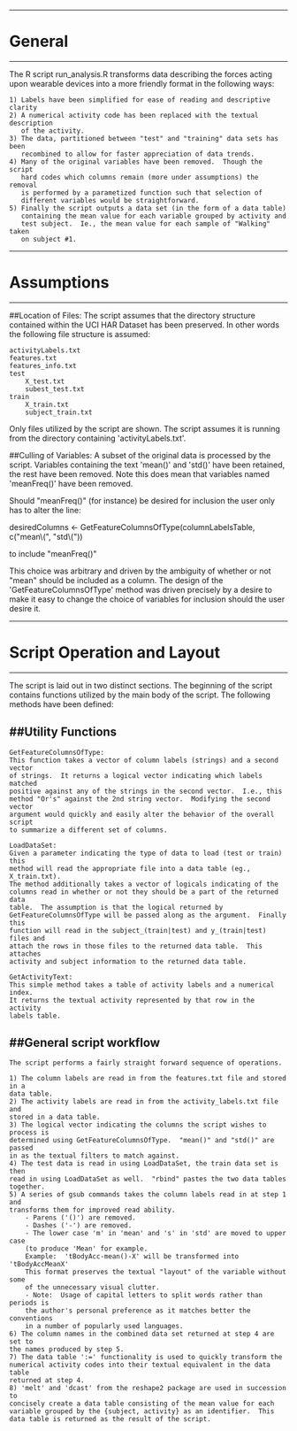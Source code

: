 -------------------------------------------------------------------------------
# General
-------------------------------------------------------------------------------
The R script run_analysis.R transforms data describing the forces acting upon
wearable devices into a more friendly format in the following ways:

	1) Labels have been simplified for ease of reading and descriptive clarity
	2) A numerical activity code has been replaced with the textual description
	   of the activity.
	3) The data, partitioned between "test" and "training" data sets has been
	   recombined to allow for faster appreciation of data trends.
	4) Many of the original variables have been removed.  Though the script
	   hard codes which columns remain (more under assumptions) the removal
       is performed by a parametized function such that selection of
       different variables would be straightforward.
    5) Finally the script outputs a data set (in the form of a data table)
	   containing the mean value for each variable grouped by activity and
	   test subject.  Ie., the mean value for each sample of "Walking" taken
	   on subject #1.
	  
-------------------------------------------------------------------------------
# Assumptions
-------------------------------------------------------------------------------
##Location of Files:
The script assumes that the directory structure contained within the
UCI HAR Dataset has been preserved.  In other words the following file
structure is assumed:

	activityLabels.txt
	features.txt
	features_info.txt
	test
		X_test.txt
		subest_test.txt
	train
		X_train.txt
		subject_train.txt
	
Only files utilized by the script are shown.  The script assumes it is
running from the directory containing 'activityLabels.txt'.

##Culling of Variables:
A subset of the original data is processed by the script.  Variables containing
the text 'mean()' and 'std()' have been retained, the rest have been removed.
Note this does mean that variables named 'meanFreq()' have been removed.

Should "meanFreq()" (for instance) be desired for inclusion the user only has to 
alter the line:

desiredColumns <- GetFeatureColumnsOfType(columnLabelsTable, c("mean\\(", "std\\("))

to include "meanFreq()"

This choice was arbitrary and driven by the ambiguity of whether or not "mean"
should be included as a column.  The design of the 'GetFeatureColumnsOfType'
method was driven precisely by a desire to make it easy to change the choice
of variables for inclusion should the user desire it.

-------------------------------------------------------------------------------
# Script Operation and Layout
-------------------------------------------------------------------------------
The script is laid out in two distinct sections.  The beginning of the script
contains functions utilized by the main body of the script.  The following
methods have been defined:

##Utility Functions
---------------------------------------------------------------------------
	GetFeatureColumnsOfType: 
	This function takes a vector of column labels (strings) and a second vector
	of strings.  It returns a logical vector indicating which labels matched
	positive against any of the strings in the second vector.  I.e., this 
	method "Or's" against the 2nd string vector.  Modifying the second vector
	argument would quickly and easily alter the	behavior of the overall script
	to summarize a different set of columns.
	
	LoadDataSet:
	Given a parameter indicating the type of data to load (test or train) this
	method will read the appropriate file into a data table (eg., X_train.txt).
	The method additionally takes a vector of logicals indicating of the
	columns read in whether or not they should be a part of the returned data
	table.  The assumption is that the logical returned by 
	GetFeatureColumnsOfType will be passed along as the argument.  Finally this
	function will read in the subject_(train|test) and y_(train|test) files and
	attach the rows in those files to the returned data table.  This attaches
	activity and subject information to the returned data table.
	
	GetActivityText:
	This simple method takes a table of activity labels and a numerical index.
	It returns the textual activity represented by that row in the activity
	labels table.
	
##General script workflow
---------------------------------------------------------------------------
	The script performs a fairly straight forward sequence of operations.
	
	1) The column labels are read in from the features.txt file and stored in a
	data table.
	2) The activity labels are read in from the activity_labels.txt file and
	stored in a data table.
	3) The logical vector indicating the columns the script wishes to process is
	determined using GetFeatureColumnsOfType.  "mean()" and "std()" are passed
	in as the textual filters to match against.
	4) The test data is read in using LoadDataSet, the train data set is then
	read in using LoadDataSet as well.  "rbind" pastes the two data tables
	together.
	5) A series of gsub commands takes the column labels read in at step 1 and
	transforms them for improved read ability.  
		- Parens ('()') are removed.  
		- Dashes ('-') are removed.
		- The lower case 'm' in 'mean' and 's' in 'std' are moved to upper case 
		(to produce 'Mean' for example.
		Example:  'tBodyAcc-mean()-X' will be transformed into 'tBodyAccMeanX'
		This format preserves the textual "layout" of the variable without some
		of the unnecessary visual clutter.
		- Note:  Usage of capital letters to split words rather than periods is
		the author's personal preference as it matches better the conventions
		in a number of popularly used languages.
	6) The column names in the combined data set returned at step 4 are set to
	the names produced by step 5.
	7) The data table ':=' functionality is used to quickly transform the
	numerical activity codes into their textual equivalent in the data table
	returned at step 4.
	8) 'melt' and 'dcast' from the reshape2 package are used in succession to
	concisely create a data table consisting of the mean value for each
	variable grouped by the {subject, activity} as an identifier.  This
	data table is returned as the result of the script.